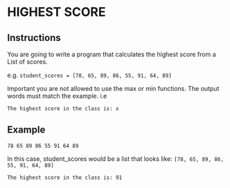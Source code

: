# HIGHEST SCORE

## Instructions

You are going to write a program that calculates the highest score from a List of scores.

e.g. ```student_scores = [78, 65, 89, 86, 55, 91, 64, 89]```

Important you are not allowed to use the max or min functions. The output words must match the example. i.e

```The highest score in the class is: x```

## Example

```
78 65 89 86 55 91 64 89
```
In this case, student_scores would be a list that looks like: `[78, 65, 89, 86, 55, 91, 64, 89]`

```
The highest score in the class is: 91
```